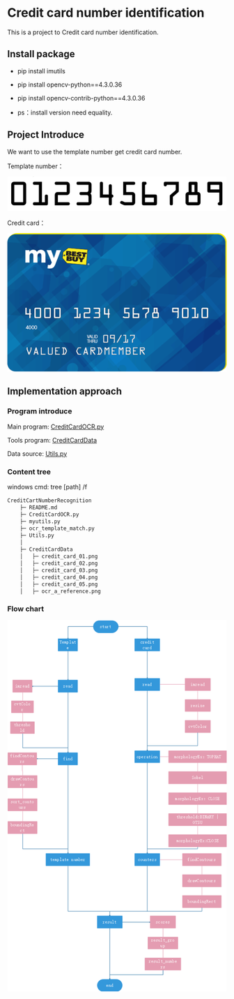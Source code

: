 # Credit card number identification

This is a project to Credit card number identification.


## Install package

- pip install imutils

- pip install opencv-python==4.3.0.36
    
- pip install opencv-contrib-python==4.3.0.36

- ps：install version need equality.



## Project Introduce

We want to use the template number get credit card number.

Template number：

![Template number](./CreditCardData/ocr_a_reference.png)



Credit card：

![Credit card](./CreditCardData/credit_card_01.png)



## Implementation approach

### Program introduce

Main program: [CreditCardOCR.py](CreditCardOCR.py)

Tools program: [CreditCardData](CreditCardData/)

Data source: [Utils.py](Utils.py)




### Content tree

windows cmd: tree [path] /f
        
    CreditCartNumberRecognition
        ├─ README.md
        ├─ CreditCardOCR.py
        ├─ myutils.py
        ├─ ocr_template_match.py
        ├─ Utils.py
        │
        ├─ CreditCardData
        │   ├─ credit_card_01.png
        │   ├─ credit_card_02.png
        │   ├─ credit_card_03.png
        │   ├─ credit_card_04.png
        │   ├─ credit_card_05.png
        │   ├─ ocr_a_reference.png


### Flow chart

![CreditCardOCRFlowChart.png](CreditCardOCRFlowChart.png)


